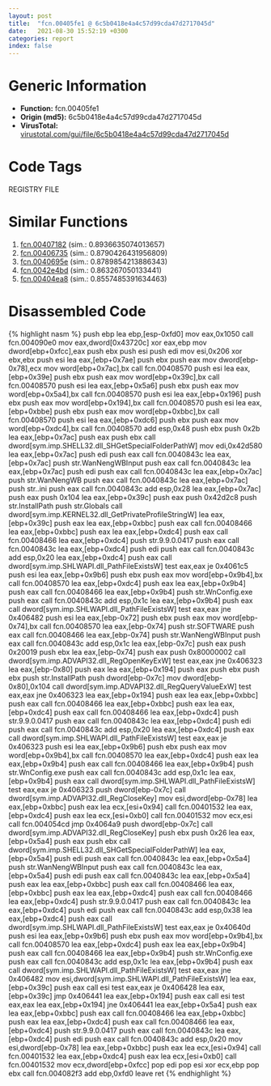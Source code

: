 ```yaml
---
layout: post
title:  "fcn.00405fe1 @ 6c5b0418e4a4c57d99cda47d2717045d"
date:   2021-08-30 15:52:19 +0300
categories: report
index: false
---
```


# Generic Information
- **Function:** fcn.00405fe1
- **Origin (md5):** 6c5b0418e4a4c57d99cda47d2717045d
- **VirusTotal:** [virustotal.com/gui/file/6c5b0418e4a4c57d99cda47d2717045d][virustotal_ref]

# Code Tags
<span class="tag" id="REGISTRY">REGISTRY</span>
<span class="tag" id="FILE">FILE</span>


# Similar Functions

1. [fcn.00407182][similar_1_ref] (sim.: 0.8936635074013657)
2. [fcn.00406735][similar_2_ref] (sim.: 0.8790426431956809)
3. [fcn.0040695e][similar_3_ref] (sim.: 0.8789854213886343)
4. [fcn.0042e4bd][similar_4_ref] (sim.: 0.863267050133441)
5. [fcn.00404ea8][similar_5_ref] (sim.: 0.8557485391634463)


# Disassembled Code

{% highlight nasm %}
push ebp
lea ebp,[esp-0xfd0]
mov eax,0x1050
call fcn.004090e0
mov eax,dword[0x43720c]
xor eax,ebp
mov dword[ebp+0xfcc],eax
push ebx
push esi
push edi
mov esi,0x206
xor ebx,ebx
push esi
lea eax,[ebp+0x7ae]
push ebx
push eax
mov dword[ebp-0x78],ecx
mov word[ebp+0x7ac],bx
call fcn.00408570
push esi
lea eax,[ebp+0x39e]
push ebx
push eax
mov word[ebp+0x39c],bx
call fcn.00408570
push esi
lea eax,[ebp+0x5a6]
push ebx
push eax
mov word[ebp+0x5a4],bx
call fcn.00408570
push esi
lea eax,[ebp+0x196]
push ebx
push eax
mov word[ebp+0x194],bx
call fcn.00408570
push esi
lea eax,[ebp+0xbbe]
push ebx
push eax
mov word[ebp+0xbbc],bx
call fcn.00408570
push esi
lea eax,[ebp+0xdc6]
push ebx
push eax
mov word[ebp+0xdc4],bx
call fcn.00408570
add esp,0x48
push ebx
push 0x2b
lea eax,[ebp+0x7ac]
push eax
push ebx
call dword[sym.imp.SHELL32.dll_SHGetSpecialFolderPathW]
mov edi,0x42d580
lea eax,[ebp+0x7ac]
push edi
push eax
call fcn.0040843c
lea eax,[ebp+0x7ac]
push str.WanNengWBInput
push eax
call fcn.0040843c
lea eax,[ebp+0x7ac]
push edi
push eax
call fcn.0040843c
lea eax,[ebp+0x7ac]
push str.WanNengWB
push eax
call fcn.0040843c
lea eax,[ebp+0x7ac]
push str..ini
push eax
call fcn.0040843c
add esp,0x28
lea eax,[ebp+0x7ac]
push eax
push 0x104
lea eax,[ebp+0x39c]
push eax
push 0x42d2c8
push str.InstallPath
push str.Globals
call dword[sym.imp.KERNEL32.dll_GetPrivateProfileStringW]
lea eax,[ebp+0x39c]
push eax
lea eax,[ebp+0xbbc]
push eax
call fcn.00408466
lea eax,[ebp+0xbbc]
push eax
lea eax,[ebp+0xdc4]
push eax
call fcn.00408466
lea eax,[ebp+0xdc4]
push str.9.9.0.0417
push eax
call fcn.0040843c
lea eax,[ebp+0xdc4]
push edi
push eax
call fcn.0040843c
add esp,0x20
lea eax,[ebp+0xdc4]
push eax
call dword[sym.imp.SHLWAPI.dll_PathFileExistsW]
test eax,eax
je 0x4061c5
push esi
lea eax,[ebp+0x9b6]
push ebx
push eax
mov word[ebp+0x9b4],bx
call fcn.00408570
lea eax,[ebp+0xdc4]
push eax
lea eax,[ebp+0x9b4]
push eax
call fcn.00408466
lea eax,[ebp+0x9b4]
push str.WnConfig.exe
push eax
call fcn.0040843c
add esp,0x1c
lea eax,[ebp+0x9b4]
push eax
call dword[sym.imp.SHLWAPI.dll_PathFileExistsW]
test eax,eax
jne 0x406482
push esi
lea eax,[ebp-0x72]
push ebx
push eax
mov word[ebp-0x74],bx
call fcn.00408570
lea eax,[ebp-0x74]
push str.SOFTWARE
push eax
call fcn.00408466
lea eax,[ebp-0x74]
push str.WanNengWBInput
push eax
call fcn.0040843c
add esp,0x1c
lea eax,[ebp-0x7c]
push eax
push 0x20019
push ebx
lea eax,[ebp-0x74]
push eax
push 0x80000002
call dword[sym.imp.ADVAPI32.dll_RegOpenKeyExW]
test eax,eax
jne 0x406323
lea eax,[ebp-0x80]
push eax
lea eax,[ebp+0x194]
push eax
push ebx
push ebx
push str.InstallPath
push dword[ebp-0x7c]
mov dword[ebp-0x80],0x104
call dword[sym.imp.ADVAPI32.dll_RegQueryValueExW]
test eax,eax
jne 0x406323
lea eax,[ebp+0x194]
push eax
lea eax,[ebp+0xbbc]
push eax
call fcn.00408466
lea eax,[ebp+0xbbc]
push eax
lea eax,[ebp+0xdc4]
push eax
call fcn.00408466
lea eax,[ebp+0xdc4]
push str.9.9.0.0417
push eax
call fcn.0040843c
lea eax,[ebp+0xdc4]
push edi
push eax
call fcn.0040843c
add esp,0x20
lea eax,[ebp+0xdc4]
push eax
call dword[sym.imp.SHLWAPI.dll_PathFileExistsW]
test eax,eax
je 0x406323
push esi
lea eax,[ebp+0x9b6]
push ebx
push eax
mov word[ebp+0x9b4],bx
call fcn.00408570
lea eax,[ebp+0xdc4]
push eax
lea eax,[ebp+0x9b4]
push eax
call fcn.00408466
lea eax,[ebp+0x9b4]
push str.WnConfig.exe
push eax
call fcn.0040843c
add esp,0x1c
lea eax,[ebp+0x9b4]
push eax
call dword[sym.imp.SHLWAPI.dll_PathFileExistsW]
test eax,eax
je 0x406323
push dword[ebp-0x7c]
call dword[sym.imp.ADVAPI32.dll_RegCloseKey]
mov esi,dword[ebp-0x78]
lea eax,[ebp+0xbbc]
push eax
lea ecx,[esi+0x94]
call fcn.00401532
lea eax,[ebp+0xdc4]
push eax
lea ecx,[esi+0xb0]
call fcn.00401532
mov ecx,esi
call fcn.004054cd
jmp 0x4064a9
push dword[ebp-0x7c]
call dword[sym.imp.ADVAPI32.dll_RegCloseKey]
push ebx
push 0x26
lea eax,[ebp+0x5a4]
push eax
push ebx
call dword[sym.imp.SHELL32.dll_SHGetSpecialFolderPathW]
lea eax,[ebp+0x5a4]
push edi
push eax
call fcn.0040843c
lea eax,[ebp+0x5a4]
push str.WanNengWBInput
push eax
call fcn.0040843c
lea eax,[ebp+0x5a4]
push edi
push eax
call fcn.0040843c
lea eax,[ebp+0x5a4]
push eax
lea eax,[ebp+0xbbc]
push eax
call fcn.00408466
lea eax,[ebp+0xbbc]
push eax
lea eax,[ebp+0xdc4]
push eax
call fcn.00408466
lea eax,[ebp+0xdc4]
push str.9.9.0.0417
push eax
call fcn.0040843c
lea eax,[ebp+0xdc4]
push edi
push eax
call fcn.0040843c
add esp,0x38
lea eax,[ebp+0xdc4]
push eax
call dword[sym.imp.SHLWAPI.dll_PathFileExistsW]
test eax,eax
je 0x40640d
push esi
lea eax,[ebp+0x9b6]
push ebx
push eax
mov word[ebp+0x9b4],bx
call fcn.00408570
lea eax,[ebp+0xdc4]
push eax
lea eax,[ebp+0x9b4]
push eax
call fcn.00408466
lea eax,[ebp+0x9b4]
push str.WnConfig.exe
push eax
call fcn.0040843c
add esp,0x1c
lea eax,[ebp+0x9b4]
push eax
call dword[sym.imp.SHLWAPI.dll_PathFileExistsW]
test eax,eax
jne 0x406482
mov esi,dword[sym.imp.SHLWAPI.dll_PathFileExistsW]
lea eax,[ebp+0x39c]
push eax
call esi
test eax,eax
je 0x406428
lea eax,[ebp+0x39c]
jmp 0x406441
lea eax,[ebp+0x194]
push eax
call esi
test eax,eax
lea eax,[ebp+0x194]
jne 0x406441
lea eax,[ebp+0x5a4]
push eax
lea eax,[ebp+0xbbc]
push eax
call fcn.00408466
lea eax,[ebp+0xbbc]
push eax
lea eax,[ebp+0xdc4]
push eax
call fcn.00408466
lea eax,[ebp+0xdc4]
push str.9.9.0.0417
push eax
call fcn.0040843c
lea eax,[ebp+0xdc4]
push edi
push eax
call fcn.0040843c
add esp,0x20
mov esi,dword[ebp-0x78]
lea eax,[ebp+0xbbc]
push eax
lea ecx,[esi+0x94]
call fcn.00401532
lea eax,[ebp+0xdc4]
push eax
lea ecx,[esi+0xb0]
call fcn.00401532
mov ecx,dword[ebp+0xfcc]
pop edi
pop esi
xor ecx,ebp
pop ebx
call fcn.004082f3
add ebp,0xfd0
leave
ret
{% endhighlight %}


[similar_1_ref]: /report/fcn.00407182@6c5b0418e4a4c57d99cda47d2717045d
[similar_2_ref]: /report/fcn.00406735@6c5b0418e4a4c57d99cda47d2717045d
[similar_3_ref]: /report/fcn.0040695e@6c5b0418e4a4c57d99cda47d2717045d
[similar_4_ref]: /report/fcn.0042e4bd@7b00dd8f2abf54a73bfb09681334ff78
[similar_5_ref]: /report/fcn.00404ea8@6c5b0418e4a4c57d99cda47d2717045d
[virustotal_ref]: https://www.virustotal.com/gui/file/6c5b0418e4a4c57d99cda47d2717045d
